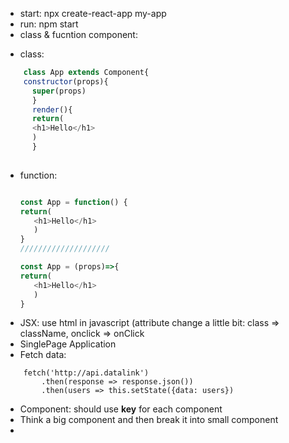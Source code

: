 - start: npx create-react-app my-app
- run:  npm start
- class & fucntion component:
+ class:
```javascript
    class App extends Component{
    constructor(props){
      super(props)
      } 
      render(){
      return(
      <h1>Hello</h1>
      )
      }
     
```
+ function:
   ``` javascript
   
   const App = function() {
   return(
      <h1>Hello</h1>
      )
   }
  ////////////////////
  
  const App = (props)=>{
  return(
      <h1>Hello</h1>
      )
  }
   
   ```
- JSX: use html in javascript (attribute change a little bit: class => className, onclick => onClick
- SinglePage Application
- Fetch data:
```
    fetch('http://api.datalink')
        .then(response => response.json())
        .then(users => this.setState({data: users})
```
- Component: should use **key** for each component
- Think a big component and then break it into small component
- 
